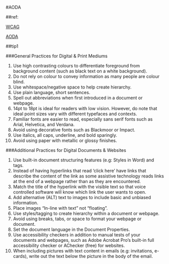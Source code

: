 
#AODA

##ref:

[WCAG](https://www.w3.org/standards/webdesign/accessibility#examples)

[AODA](http://www.aoda.ca/guide-to-the-act/#standards)

##tip1

###General Practices for Digital & Print Mediums

1. Use high contrasting colours to differentiate foreground from background content (such as black text on a white background).
2. Do not rely on colour to convey information as many people are colour blind.
3. Use whitespace/negative space to help create hierarchy.
4. Use plain language, short sentences.
5. Spell out abbreviations when first introduced in a document or webpage.
6. 14pt to 18pt is ideal for readers with low vision. However, do note that ideal point sizes
vary with different typefaces and contexts.
7. Familiar fonts are easier to read, especially sans serif fonts such as Arial, Helvetica, and
Verdana.
8. Avoid using decorative fonts such as Blackmoor or Impact.
9. Use italics, all caps, underline, and bold sparingly.
10. Avoid using paper with metallic or glossy finishes.

###Additional Practices for Digital Documents & Websites

1. Use built-in document structuring features (e.g: Styles in Word) and tags.
2. Instead of having hyperlinks that read ‘click here’ have links that describe the content of
the link as some assistive technology reads links at the end of a webpage rather than as
they are encountered.
3. Match the title of the hyperlink with the visible text so that voice controlled software will
know which link the user wants to open.
4. Add alternative (ALT) text to images to include basic and unbiased information.
5. Place images “In-line with text” not “floating”.
6. Use styles/tagging to create hierarchy within a document or webpage.
7. Avoid using breaks, tabs, or space to format your webpage or document.
8. Set the document language in the Document Properties.
9. Use accessibility checkers in addition to manual tests of your documents and webpages,
such as Adobe Acrobat Pro’s built-in full accessibility checker or AChecker (free) for
websites.
10. When including pictures with text content in emails (e.g: invitations, e-cards), write out
the text below the picture in the body of the email.





